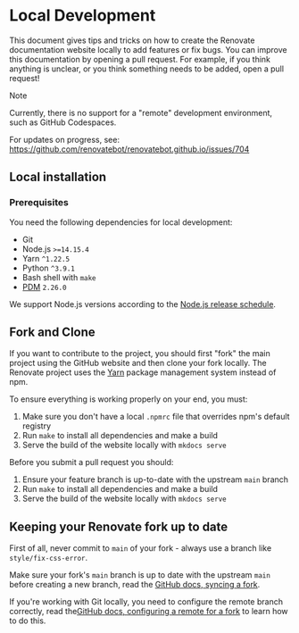 # Local Development

This document gives tips and tricks on how to create the Renovate documentation website locally to add features or fix bugs.
You can improve this documentation by opening a pull request.
For example, if you think anything is unclear, or you think something needs to be added, open a pull request!

> [!NOTE]
> Currently, there is no support for a "remote" development environment, such as GitHub Codespaces.
>
> For updates on progress, see: https://github.com/renovatebot/renovatebot.github.io/issues/704

## Local installation

### Prerequisites

You need the following dependencies for local development:

- Git
- Node.js `>=14.15.4`
- Yarn `^1.22.5`
- Python `^3.9.1`
- Bash shell with `make`
- [PDM](https://pypi.org/project/pdm/) `2.26.0`

We support Node.js versions according to the [Node.js release schedule](https://github.com/nodejs/Release#release-schedule).

## Fork and Clone

If you want to contribute to the project, you should first "fork" the main project using the GitHub website and then clone your fork locally.
The Renovate project uses the [Yarn](https://github.com/yarnpkg/yarn) package management system instead of npm.

To ensure everything is working properly on your end, you must:

1. Make sure you don't have a local `.npmrc` file that overrides npm's default registry
1. Run `make` to install all dependencies and make a build
1. Serve the build of the website locally with `mkdocs serve`

Before you submit a pull request you should:

1. Ensure your feature branch is up-to-date with the upstream `main` branch
1. Run `make` to install all dependencies and make a build
1. Serve the build of the website locally with `mkdocs serve`

## Keeping your Renovate fork up to date

First of all, never commit to `main` of your fork - always use a branch like `style/fix-css-error`.

Make sure your fork's `main` branch is up to date with the upstream `main` before creating a new branch, read the [GitHub docs, syncing a fork](https://help.github.com/articles/syncing-a-fork/).

If you're working with Git locally, you need to configure the remote branch correctly, read the[GitHub docs, configuring a remote for a fork](https://help.github.com/articles/configuring-a-remote-for-a-fork/) to learn how to do this.
